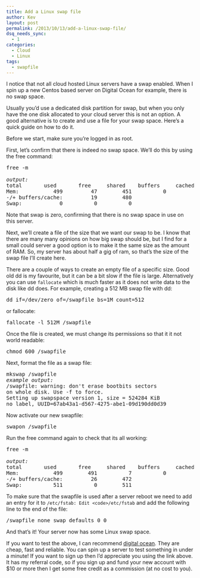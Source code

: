 ```yaml
---
title: Add a Linux swap file
author: Kev
layout: post
permalink: /2013/10/13/add-a-linux-swap-file/
dsq_needs_sync:
  - 1
categories:
  - Cloud
  - Linux
tags:
  - swapfile
---
```

I notice that not all cloud hosted Linux servers have a swap enabled. When I spin up a new Centos based server on Digital Ocean for example, there is no swap space.

Usually you&#8217;d use a dedicated disk partition for swap, but when you only have the one disk allocated to your cloud server this is not an option. A good alternative is to create and use a file for your swap space. Here&#8217;s a quick guide on how to do it.<!--more-->

Before we start, make sure you&#8217;re logged in as root.

First, let&#8217;s confirm that there is indeed no swap space. We&#8217;ll do this by using the free command:

<pre>free -m

<em>output:</em>
total       used       free     shared    buffers     cached
Mem:           499         47        451          0          4         23
-/+ buffers/cache:         19        480
Swap:            0          0          0</pre>

Note that swap is zero, confirming that there is no swap space in use on this server.

Next, we&#8217;ll create a file of the size that we want our swap to be. I know that there are many many opinions on how big swap should be, but I find for a small could server a good option is to make it the same size as the amount of RAM. So, my server has about half a gig of ram, so that&#8217;s the size of the swap file I&#8217;ll create here.

There are a couple of ways to create an empty file of a specific size. Good old dd is my favourite, but it can be a bit slow if the file is large. Alternatively you can use `fallocate` which is much faster as it does not write data to the disk like dd does. For example, creating a 512 MB swap file with dd:

<pre>dd if=/dev/zero of=/swapfile bs=1M count=512</pre>

or fallocate:

<pre>fallocate -l 512M /swapfile</pre>

Once the file is created, we must change its permissions so that it it not world readable:

<pre>chmod 600 /swapfile</pre>

Next, format the file as a swap file:

<pre>mkswap /swapfile
<em>example output:</em>
/swapfile: warning: don't erase bootbits sectors
on whole disk. Use -f to force.
Setting up swapspace version 1, size = 524284 KiB
no label, UUID=67ab43a1-d567-4275-abe1-09d190dd0d39</pre>

Now activate our new swapfile:

<pre>swapon /swapfile</pre>

Run the free command again to check that its all working:

<pre>free -m

<em>output:</em>
total       used       free     shared    buffers     cached
Mem:           499        491          7          0          2        463
-/+ buffers/cache:         26        472
Swap:          511          0        511</pre>

To make sure that the swapfile is used after a server reboot we need to add an entry for it to `/etc/fstab: Edit <code>/etc/fstab` and add the following line to the end of the file:</code>

<pre>/swapfile none swap defaults 0 0</pre>

And that&#8217;s it! Your server now has some Linux swap space.

If you want to test the above, I can recommend <a title="Digital Ocean" href="https://www.digitalocean.com/?refcode=17a5653bb9a2" target="_blank">digital ocean</a>. They are cheap, fast and reliable. You can spin up a server to test something in under a minute! If you want to sign up then I&#8217;d appreciate you using the link above. It has my referral code, so if you sign up and fund your new account with $10 or more then I get some free credit as a commission (at no cost to you).